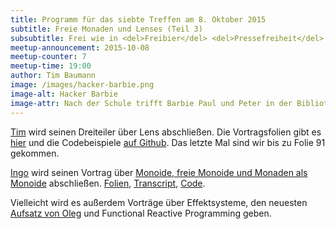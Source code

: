 ```yaml
---
title: Programm für das siebte Treffen am 8. Oktober 2015
subtitle: Freie Monaden und Lenses (Teil 3)
subsubtitle: Frei wie in <del>Freibier</del> <del>Pressefreiheit</del> linksadjungiert &check;
meetup-announcement: 2015-10-08
meetup-counter: 7
meetup-time: 19:00
author: Tim Baumann
image: /images/hacker-barbie.png
image-alt: Hacker Barbie
image-attr: Nach der Schule trifft Barbie Paul und Peter in der Bibliothek. "Funktionale Programmierung ist fantastisch!", freut sich Barbie. "Ich weiß nicht", sagt Paul, "was zum Teufel ist eine Monade noch mal?". "Eine Monade ist einfach ein Monoid in einer Kategorie von Endofunktoren – wo liegt das Problem?", antwortet Barbie.
---
```


[Tim](https://github.com/timjb) wird seinen Dreiteiler über Lens abschließen.
Die Vortragsfolien gibt es [hier](/files/lens.pdf) und die Codebeispiele [auf Github](https://github.com/timjb/presentations/tree/gh-pages/lens). Das letzte Mal sind wir bis zu Folie 91 gekommen.

<script async class="speakerdeck-embed" data-id="4e2df73019d74b28beec25cb2b08e348" data-ratio="1.33333333333333" src="//speakerdeck.com/assets/embed.js"></script>

[Ingo](https://github.com/iblech) wird seinen Vortrag über [Monoide, freie
Monoide und Monaden als Monoide](/files/freie-monaden.pdf) abschließen.
[Folien](/files/freie-monaden.pdf),
[Transcript](https://github.com/iblech/vortrag-haskell/blob/master/freie-monaden.txt),
[Code](https://github.com/iblech/vortrag-haskell/blob/master/freie-monaden.hs).

Vielleicht wird es außerdem Vorträge über Effektsysteme, den neuesten [Aufsatz
von Oleg](http://okmij.org/ftp/Haskell/extensible/more.pdf) und Functional
Reactive Programming geben.
